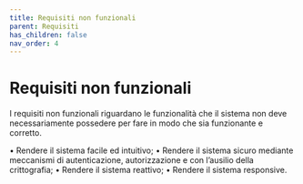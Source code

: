 ```yaml
---
title: Requisiti non funzionali
parent: Requisiti
has_children: false
nav_order: 4
---
```


# Requisiti non funzionali

I requisiti non funzionali riguardano le funzionalità che il sistema non deve necessariamente possedere per fare in modo che sia funzionante e corretto.

• Rendere il sistema facile ed intuitivo;
• Rendere il sistema sicuro mediante meccanismi di autenticazione, autorizzazione e con l’ausilio della crittografia;
• Rendere il sistema reattivo;
• Rendere il sistema responsive.